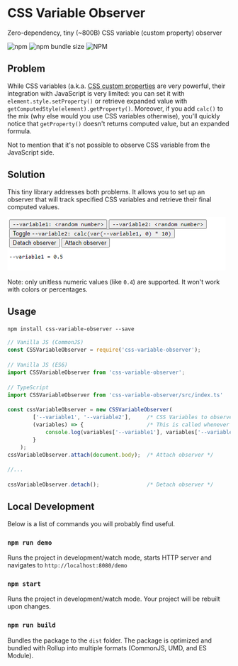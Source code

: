 # CSS Variable Observer

Zero-dependency, tiny (~800B) CSS variable (custom property) observer

![npm](https://img.shields.io/npm/v/css-variable-observer)
![npm bundle size](https://img.shields.io/bundlephobia/minzip/css-variable-observer)
![NPM](https://img.shields.io/npm/l/css-variable-observer)

## Problem

While CSS variables (a.k.a. [CSS custom properties](https://developer.mozilla.org/en-US/docs/Web/CSS/Using_CSS_custom_properties) are 
very powerful, their integration with JavaScript is very limited: you can set it with `element.style.setProperty()`
or retrieve expanded value with `getComputedStyle(element).getProperty()`. Moreover, if you add `calc()` to the mix
(why else would you use CSS variables otherwise), you'll quickly notice that `getProperty()` doesn't returns computed
value, but an expanded formula.

Not to mention that it's not possible to observe CSS variable from the JavaScript side.

## Solution

This tiny library addresses both problems. It allows you to set up an observer that will track specified
CSS variables and retrieve their final computed values.

![Demo](demo/demo-recording.gif)

Note: only unitless numeric values (like `0.4`) are supported. It won't work with colors or percentages. 

## Usage

`npm install css-variable-observer --save`


```js
// Vanilla JS (CommonJS)
const CSSVariableObserver = require('css-variable-observer');

// Vanilla JS (ES6)
import CSSVariableObserver from 'css-variable-observer';

// TypeScript
import CSSVariableObserver from 'css-variable-observer/src/index.ts'

const cssVariableObserver = new CSSVariableObserver(
        ['--variable1', '--variable2'],     /* CSS Variables to observe */
        (variables) => {                    /* This is called whenever there are changes */
            console.log(variables['--variable1'], variables['--variable2']);
        }                               
    );
cssVariableObserver.attach(document.body);  /* Attach observer */

//...

cssVariableObserver.detach();               /* Detach observer */
```

## Local Development

Below is a list of commands you will probably find useful.

### `npm run demo`

Runs the project in development/watch mode, starts HTTP server and navigates to `http://localhost:8080/demo` 

### `npm start`

Runs the project in development/watch mode. Your project will be rebuilt upon changes. 

### `npm run build`

Bundles the package to the `dist` folder.
The package is optimized and bundled with Rollup into multiple formats (CommonJS, UMD, and ES Module).